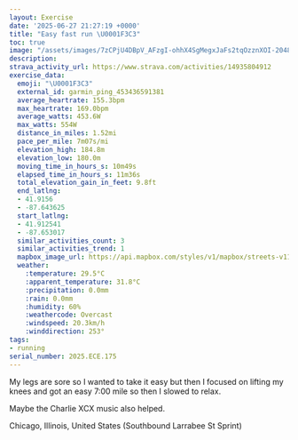 ```yaml
---
layout: Exercise
date: '2025-06-27 21:27:19 +0000'
title: "Easy fast run \U0001F3C3"
toc: true
image: "/assets/images/7zCPjU4DBpV_AFzgI-ohhX4SgMegxJaFs2tqOzznXOI-2048x1536.jpg.jpeg"
description:
strava_activity_url: https://www.strava.com/activities/14935804912
exercise_data:
  emoji: "\U0001F3C3"
  external_id: garmin_ping_453436591381
  average_heartrate: 155.3bpm
  max_heartrate: 169.0bpm
  average_watts: 453.6W
  max_watts: 554W
  distance_in_miles: 1.52mi
  pace_per_mile: 7m07s/mi
  elevation_high: 184.8m
  elevation_low: 180.0m
  moving_time_in_hours_s: 10m49s
  elapsed_time_in_hours_s: 11m36s
  total_elevation_gain_in_feet: 9.8ft
  end_latlng:
  - 41.9156
  - -87.643625
  start_latlng:
  - 41.912541
  - -87.653017
  similar_activities_count: 3
  similar_activities_trend: 1
  mapbox_image_url: https://api.mapbox.com/styles/v1/mapbox/streets-v11/static/path-5+787af2-1.0(gny~Fjw~uOi%40BqA%3Fo%40Hi%40%40SD%5DBg%40CgA%40_AGaAAmCLCA%3F_BAQG%5D%40sAEa%40%40q%40Ew%40%40s%40Co%40Dm%40E%7DAFqBEwA%40cAEsA%40y%40C%7D%40%40c%40AcACCQ%40%5BIi%40ASIUAiFDgBTa%40Ca%40%3Fw%40VsAFMAECO%5BCSBcAEm%40By%40EwEB_BCmC%40QR%5BDELCbADh%40%3FN%3FDENAnBAnBKrDApAGdA%40),pin-s-s+e5b22e(-87.65318,41.91476),pin-s-f+89ae00(-87.64372999999995,41.918029999999995)/auto/800x800?access_token=pk.eyJ1Ijoiam9zaGJlY2ttYW4iLCJhIjoiY205eWR2aDd1MWZ6djJrbXc4a3M0bWZleiJ9.XiG9OWkNcZk2QzjJbxLB4A
  weather:
    :temperature: 29.5°C
    :apparent_temperature: 31.8°C
    :precipitation: 0.0mm
    :rain: 0.0mm
    :humidity: 60%
    :weathercode: Overcast
    :windspeed: 20.3km/h
    :winddirection: 253°
tags:
- running
serial_number: 2025.ECE.175
---
```

My legs are sore so I wanted to take it easy but then I focused on lifting my knees and got an easy 7:00 mile so then I slowed to relax. 

Maybe the Charlie XCX music also helped.

Chicago, Illinois, United States (Southbound Larrabee St Sprint)
